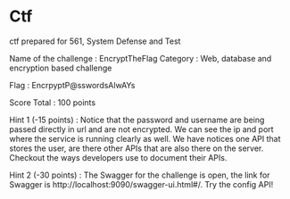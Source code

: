 # Ctf
ctf prepared for 561, System Defense and Test

Name of the challenge : EncryptTheFlag
Category : Web, database and encryption based challenge


Flag : EncrpyptP@sswordsAlwAYs

Score Total : 100 points

Hint 1 (-15 points) : Notice that the password and username are being passed directly in url and are not encrypted. We can see the ip and port where the service is running clearly as well. We have notices one API that stores the user, are there other APIs that are also there on the server. Checkout the ways developers use to document their APIs.


Hint 2 (-30 points) : The Swagger for the challenge is open, the link for Swagger is http://localhost:9090/swagger-ui.html#/. Try the config API!
 